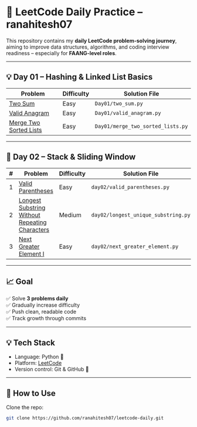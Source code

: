 # 📘 LeetCode Daily Practice – ranahitesh07

This repository contains my **daily LeetCode problem-solving journey**, aiming to improve data structures, algorithms, and coding interview readiness – especially for **FAANG-level roles**.

---

## 💡 Day 01 – Hashing & Linked List Basics

| Problem | Difficulty | Solution File |
|--------|------------|----------------|
| [Two Sum](https://leetcode.com/problems/two-sum) | Easy | `Day01/two_sum.py` |
| [Valid Anagram](https://leetcode.com/problems/valid-anagram) | Easy | `Day01/valid_anagram.py` |
| [Merge Two Sorted Lists](https://leetcode.com/problems/merge-two-sorted-lists) | Easy | `Day01/merge_two_sorted_lists.py` |

---
## 🧩 Day 02 – Stack & Sliding Window

| #  | Problem                                                                              | Difficulty | Solution File                                       |
|----|--------------------------------------------------------------------------------------|------------|--------------------------------------------|
| 1  | [Valid Parentheses](https://leetcode.com/problems/valid-parentheses/)               | Easy       | `day02/valid_parentheses.py`               |
| 2  | [Longest Substring Without Repeating Characters](https://leetcode.com/problems/longest-substring-without-repeating-characters/) | Medium     | `day02/longest_unique_substring.py`        |
| 3  | [Next Greater Element I](https://leetcode.com/problems/next-greater-element-i/)     | Easy       | `day02/next_greater_element.py`            |

---
## 📈 Goal

✅ Solve **3 problems daily**  
✅ Gradually increase difficulty  
✅ Push clean, readable code  
✅ Track growth through commits

---

## 💡 Tech Stack

- Language: Python 🐍
- Platform: [LeetCode](https://leetcode.com/)
- Version control: Git & GitHub 🔧

---

## 🚀 How to Use

Clone the repo:

```bash
git clone https://github.com/ranahitesh07/leetcode-daily.git

